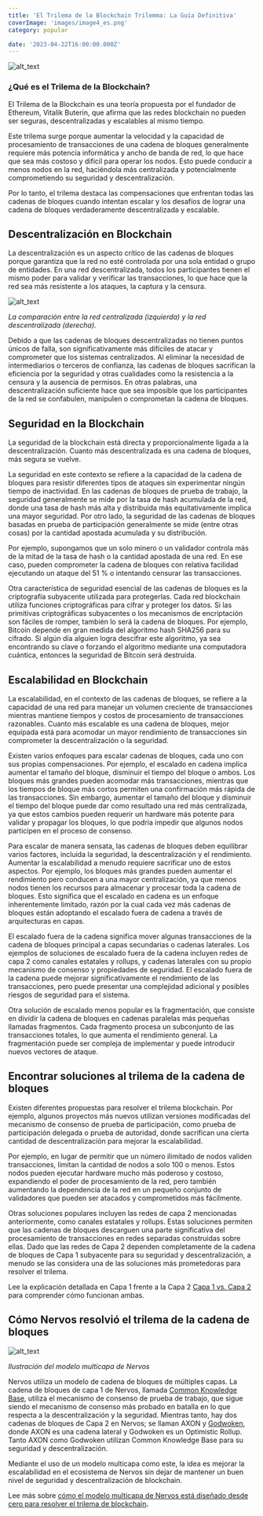 ```yaml
---
title: 'El Trilema de la Blockchain Trilemma: La Guía Definitiva'
coverImage: 'images/image4_es.png'
category: popular

date: '2023-04-22T16:00:00.000Z'
---
```


![alt_text](images/image1_es.png "image_tooltip")



### ¿Qué es el Trilema de la Blockchain?

El Trilema de la Blockchain es una teoría propuesta por el fundador de Ethereum, Vitalik Buterin, que afirma que las redes blockchain no pueden ser seguras, descentralizadas y escalables al mismo tiempo.

Este trilema surge porque aumentar la velocidad y la capacidad de procesamiento de transacciones de una cadena de bloques generalmente requiere más potencia informática y ancho de banda de red, lo que hace que sea más costoso y difícil para operar los nodos. Esto puede conducir a menos nodos en la red, haciéndola más centralizada y potencialmente comprometiendo su seguridad y descentralización.

Por lo tanto, el trilema destaca las compensaciones que enfrentan todas las cadenas de bloques cuando intentan escalar y los desafíos de lograr una cadena de bloques verdaderamente descentralizada y escalable.


## Descentralización en Blockchain

La descentralización es un aspecto crítico de las cadenas de bloques porque garantiza que la red no esté controlada por una sola entidad o grupo de entidades. En una red descentralizada, todos los participantes tienen el mismo poder para validar y verificar las transacciones, lo que hace que la red sea más resistente a los ataques, la captura y la censura.

![alt_text](images/image2.png "image_tooltip")


_La comparación entre la red centralizada (izquierda) y la red descentralizada (derecha)._

Debido a que las cadenas de bloques descentralizadas no tienen puntos únicos de falla, son significativamente más difíciles de atacar y comprometer que los sistemas centralizados. Al eliminar la necesidad de intermediarios o terceros de confianza, las cadenas de bloques sacrifican la eficiencia por la seguridad y otras cualidades como la resistencia a la censura y la ausencia de permisos. En otras palabras, una descentralización suficiente hace que sea imposible que los participantes de la red se confabulen, manipulen o comprometan la cadena de bloques.


## Seguridad en la Blockchain

La seguridad de la blockchain está directa y proporcionalmente ligada a la descentralización. Cuanto más descentralizada es una cadena de bloques, más segura se vuelve.

La seguridad en este contexto se refiere a la capacidad de la cadena de bloques para resistir diferentes tipos de ataques sin experimentar ningún tiempo de inactividad. En las cadenas de bloques de prueba de trabajo, la seguridad generalmente se mide por la tasa de hash acumulada de la red, donde una tasa de hash más alta y distribuida más equitativamente implica una mayor seguridad. Por otro lado, la seguridad de las cadenas de bloques basadas en prueba de participación generalmente se mide (entre otras cosas) por la cantidad apostada acumulada y su distribución.

Por ejemplo, supongamos que un solo minero o un validador controla más de la mitad de la tasa de hash o la cantidad apostada de una red. En ese caso, pueden comprometer la cadena de bloques con relativa facilidad ejecutando un ataque del 51 % o intentando censurar las transacciones.

Otra característica de seguridad esencial de las cadenas de bloques es la criptografía subyacente utilizada para protegerlas. Cada red blockchain utiliza funciones criptográficas para cifrar y proteger los datos. Si las primitivas criptográficas subyacentes o los mecanismos de encriptación son fáciles de romper, también lo será la cadena de bloques. Por ejemplo, Bitcoin depende en gran medida del algoritmo hash SHA256 para su cifrado. Si algún día alguien logra descifrar este algoritmo, ya sea encontrando su clave o forzando el algoritmo mediante una computadora cuántica, entonces la seguridad de Bitcoin será destruida.


## Escalabilidad en Blockchain

La escalabilidad, en el contexto de las cadenas de bloques, se refiere a la capacidad de una red para manejar un volumen creciente de transacciones mientras mantiene tiempos y costos de procesamiento de transacciones razonables. Cuanto más escalable es una cadena de bloques, mejor equipada está para acomodar un mayor rendimiento de transacciones sin comprometer la descentralización o la seguridad.

Existen varios enfoques para escalar cadenas de bloques, cada uno con sus propias compensaciones. Por ejemplo, el escalado en cadena implica aumentar el tamaño del bloque, disminuir el tiempo del bloque o ambos. Los bloques más grandes pueden acomodar más transacciones, mientras que los tiempos de bloque más cortos permiten una confirmación más rápida de las transacciones. Sin embargo, aumentar el tamaño del bloque y disminuir el tiempo del bloque puede dar como resultado una red más centralizada, ya que estos cambios pueden requerir un hardware más potente para validar y propagar los bloques, lo que podría impedir que algunos nodos participen en el proceso de consenso.

Para escalar de manera sensata, las cadenas de bloques deben equilibrar varios factores, incluida la seguridad, la descentralización y el rendimiento. Aumentar la escalabilidad a menudo requiere sacrificar uno de estos aspectos. Por ejemplo, los bloques más grandes pueden aumentar el rendimiento pero conducen a una mayor centralización, ya que menos nodos tienen los recursos para almacenar y procesar toda la cadena de bloques. Esto significa que el escalado en cadena es un enfoque inherentemente limitado, razón por la cual cada vez más cadenas de bloques están adoptando el escalado fuera de cadena a través de arquitecturas en capas.

El escalado fuera de la cadena significa mover algunas transacciones de la cadena de bloques principal a capas secundarias o cadenas laterales. Los ejemplos de soluciones de escalado fuera de la cadena incluyen redes de capa 2 como canales estatales y rollups, y cadenas laterales con su propio mecanismo de consenso y propiedades de seguridad. El escalado fuera de la cadena puede mejorar significativamente el rendimiento de las transacciones, pero puede presentar una complejidad adicional y posibles riesgos de seguridad para el sistema.

Otra solución de escalado menos popular es la fragmentación, que consiste en dividir la cadena de bloques en cadenas paralelas más pequeñas llamadas fragmentos. Cada fragmento procesa un subconjunto de las transacciones totales, lo que aumenta el rendimiento general. La fragmentación puede ser compleja de implementar y puede introducir nuevos vectores de ataque.


## Encontrar soluciones al trilema de la cadena de bloques

Existen diferentes propuestas para resolver el trilema blockchain. Por ejemplo, algunos proyectos más nuevos utilizan versiones modificadas del mecanismo de consenso de prueba de participación, como prueba de participación delegada o prueba de autoridad, donde sacrifican una cierta cantidad de descentralización para mejorar la escalabilidad.

Por ejemplo, en lugar de permitir que un número ilimitado de nodos validen transacciones, limitan la cantidad de nodos a solo 100 o menos. Estos nodos pueden ejecutar hardware mucho más poderoso y costoso, expandiendo el poder de procesamiento de la red, pero también aumentando la dependencia de la red en un pequeño conjunto de validadores que pueden ser atacados y comprometidos más fácilmente.

Otras soluciones populares incluyen las redes de capa 2 mencionadas anteriormente, como canales estatales y rollups. Estas soluciones permiten que las cadenas de bloques descarguen una parte significativa del procesamiento de transacciones en redes separadas construidas sobre ellas. Dado que las redes de Capa 2 dependen completamente de la cadena de bloques de Capa 1 subyacente para su seguridad y descentralización, a menudo se las considera una de las soluciones más prometedoras para resolver el trilema.

Lee la explicación detallada en Capa 1 frente a la Capa 2 [Capa 1 vs. Capa 2](https://www.nervos.org/knowledge-base/layer_1_vs_layer_2) para comprender cómo funcionan ambas.


## Cómo Nervos resolvió el trilema de la cadena de bloques

![alt_text](images/image3_es.png "image_tooltip")


_Ilustración del modelo multicapa de Nervos_

Nervos utiliza un modelo de cadena de bloques de múltiples capas. La cadena de bloques de capa 1 de Nervos, llamada [Common Knowledge Base](https://medium.com/nervosnetwork/nervos-ckb-in-a-nutshell-7a4ac8f99e0e), utiliza el mecanismo de consenso de prueba de trabajo, que sigue siendo el mecanismo de consenso más probado en batalla en lo que respecta a la descentralización y la seguridad. Mientras tanto, hay dos cadenas de bloques de Capa 2 en Nervos; se llaman AXON y [Godwoken](https://godwoken.com), donde AXON es una cadena lateral y Godwoken es un Optimistic Rollup. Tanto AXON como Godwoken utilizan Common Knowledge Base para su seguridad y descentralización.

Mediante el uso de un modelo multicapa como este, la idea es mejorar la escalabilidad en el ecosistema de Nervos sin dejar de mantener un buen nivel de seguridad y descentralización de blockchain.

Lee más sobre [cómo el modelo multicapa de Nervos está diseñado desde cero para resolver el trilema de blockchain](https://medium.com/@AlejandroR.bit/c%C3%B3mo-ir-m%C3%A1s-all%C3%A1-del-trilema-de-blockchain-por-jan-xie-7ea72d11d016)**.**

